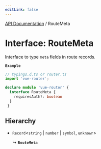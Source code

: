 ```yaml
---
editLink: false
---
```


[API Documentation](../index.md) / RouteMeta

# Interface: RouteMeta

Interface to type `meta` fields in route records.

**`Example`**

```ts
// typings.d.ts or router.ts
import 'vue-router';

declare module 'vue-router' {
  interface RouteMeta {
    requiresAuth?: boolean
  }
 }
```

## Hierarchy

- `Record`<`string` \| `number` \| `symbol`, `unknown`\>

  ↳ **`RouteMeta`**
